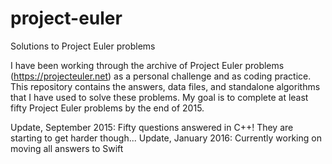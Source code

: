 # project-euler
Solutions to Project Euler problems

I have been working through the archive of Project Euler problems (https://projecteuler.net) as a personal challenge and as coding practice.  This repository contains the answers, data files, and standalone algorithms that I have used to solve these problems.  My goal is to complete at least fifty Project Euler problems by the end of 2015.

Update, September 2015: Fifty questions answered in C++! They are starting to get harder though...
Update, January 2016: Currently working on moving all answers to Swift
